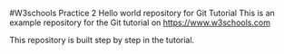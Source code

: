 #W3schools Practice 2 
Hello world repository for Git Tutorial
This is an example repository for the Git tutorial on https://www.w3schools.com

This repository is built step by step in the tutorial.
